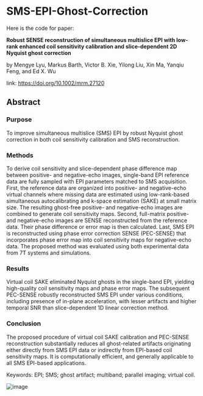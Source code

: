 # SMS-EPI-Ghost-Correction
Here is the code for paper:

**Robust SENSE reconstruction of simultaneous multislice EPI with low-rank enhanced coil sensitivity calibration and slice-dependent 2D Nyquist ghost correction**

by Mengye Lyu, Markus Barth, Victor B. Xie, Yilong Liu, Xin Ma, Yanqiu Feng, and Ed X. Wu

link:  https://doi.org/10.1002/mrm.27120

## Abstract
### Purpose
To improve simultaneous multislice (SMS) EPI by robust Nyquist ghost correction in both coil sensitivity calibration and SMS reconstruction.

### Methods
To derive coil sensitivity and slice-dependent phase difference map between positive- and negative-echo images, single-band EPI reference data are fully sampled with EPI parameters matched to SMS acquisition. First, the reference data are organized into positive- and negative-echo virtual channels where missing data are estimated using low-rank-based simultaneous autocalibrating and k-space estimation (SAKE) at small matrix size. The resulting ghost-free positive- and negative-echo images are combined to generate coil sensitivity maps. Second, full-matrix positive- and negative-echo images are SENSE reconstructed from the reference data. Their phase difference or error map is then calculated. Last, SMS EPI is reconstructed using phase error correction SENSE (PEC-SENSE) that incorporates phase error map into coil sensitivity maps for negative-echo data. The proposed method was evaluated using both experimental data from 7T systems and simulations.

### Results
Virtual coil SAKE eliminated Nyquist ghosts in the single-band EPI, yielding high-quality coil sensitivity maps and phase error maps. The subsequent PEC-SENSE robustly reconstructed SMS EPI under various conditions, including presence of in-plane acceleration, with lesser artifacts and higher temporal SNR than slice-dependent 1D linear correction method.

### Conclusion
The proposed procedure of virtual coil SAKE calibration and PEC-SENSE reconstruction substantially reduces all ghost-related artifacts originating either directly from SMS EPI data or indirectly from EPI-based coil sensitivity maps. It is computationally efficient, and generally applicable to all SMS EPI-based applications.

Keywords: EPI; SMS; ghost artifact; multiband; parallel imaging; virtual coil.

![image](https://user-images.githubusercontent.com/10205514/137596076-4995fc1a-08c4-46cb-9b35-5eb0d74e5391.png)
